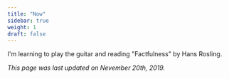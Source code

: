 ```yaml
---
title: "Now"
sidebar: true
weight: 1
draft: false
---
```


I'm learning to play the guitar and reading "Factfulness" by Hans Rosling.

*This page was last updated on Nevember 20th, 2019.*
